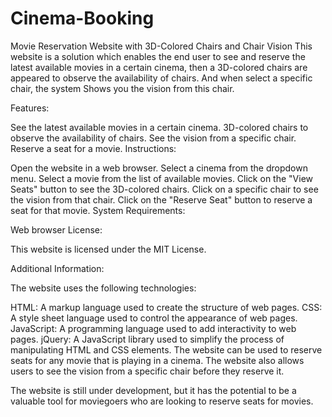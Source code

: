 # Cinema-Booking
Movie Reservation Website with 3D-Colored Chairs and Chair Vision
This website is a solution which enables the end user to see and reserve the latest available movies in a certain cinema, then a 3D-colored chairs are appeared to observe the availability of chairs. And when select a specific chair, the system Shows you the vision from this chair.

Features:

See the latest available movies in a certain cinema.
3D-colored chairs to observe the availability of chairs.
See the vision from a specific chair.
Reserve a seat for a movie.
Instructions:

Open the website in a web browser.
Select a cinema from the dropdown menu.
Select a movie from the list of available movies.
Click on the "View Seats" button to see the 3D-colored chairs.
Click on a specific chair to see the vision from that chair.
Click on the "Reserve Seat" button to reserve a seat for that movie.
System Requirements:

Web browser
License:

This website is licensed under the MIT License.

Additional Information:

The website uses the following technologies:

HTML: A markup language used to create the structure of web pages.
CSS: A style sheet language used to control the appearance of web pages.
JavaScript: A programming language used to add interactivity to web pages.
jQuery: A JavaScript library used to simplify the process of manipulating HTML and CSS elements.
The website can be used to reserve seats for any movie that is playing in a cinema. The website also allows users to see the vision from a specific chair before they reserve it.

The website is still under development, but it has the potential to be a valuable tool for moviegoers who are looking to reserve seats for movies.

